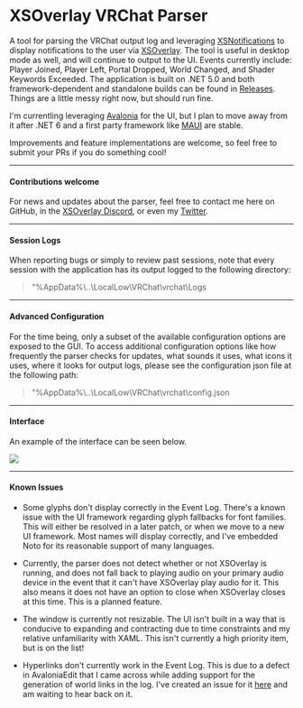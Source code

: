 # XSOverlay VRChat Parser
A tool for parsing the VRChat output log and leveraging [XSNotifications](https://github.com/nnaaa-vr/XSNotifications) to display notifications to the user via [XSOverlay](https://store.steampowered.com/app/1173510/XSOverlay/). The tool is useful in desktop mode as well, and will continue to output to the UI. Events currently include: Player Joined, Player Left, Portal Dropped, World Changed, and Shader Keywords Exceeded. The application is built on .NET 5.0 and both framework-dependent and standalone builds can be found in [Releases](https://github.com/nnaaa-vr/XSOverlay-VRChat-Parser/releases). Things are a little messy right now, but should run fine.

I'm currentling leveraging [Avalonia](https://github.com/AvaloniaUI/Avalonia) for the UI, but I plan to move away from it after .NET 6 and a first party framework like [MAUI](https://github.com/dotnet/maui) are stable.

Improvements and feature implementations are welcome, so feel free to submit your PRs if you do something cool!

-------------
#### Contributions welcome

For news and updates about the parser, feel free to contact me here on GitHub, in the [XSOverlay Discord](https://discord.gg/PvccFrfqTw), or even my [Twitter](https://twitter.com/nnaaa_vr).

--------------
#### Session Logs

When reporting bugs or simply to review past sessions, note that every session with the application has its output logged to the following directory:

>"%AppData%\\..\\LocalLow\\VRChat\\vrchat\\Logs

--------------
#### Advanced Configuration

For the time being, only a subset of the available configuration options are exposed to the GUI. To access additional configuration options like how frequently the parser checks for updates, what sounds it uses, what icons it uses, where it looks for output logs, please see the configuration json file at the following path:

>"%AppData%\\..\\LocalLow\\VRChat\\vrchat\\config.json

--------------
#### Interface
An example of the interface can be seen below. 

![](https://raw.githubusercontent.com/nnaaa-vr/XSOverlay-VRChat-Parser/development-avalonia/XSOverlay%20VRChat%20Parser/SampleImages/GUISample.png)

-------------
#### Known Issues

- Some glyphs don't display correctly in the Event Log. There's a known issue with the UI framework regarding glyph fallbacks for font families. This will either be resolved in a later patch, or when we move to a new UI framework. Most names will display correctly, and I've embedded Noto for its reasonable support of many languages.

- Currently, the parser does not detect whether or not XSOverlay is running, and does not fall back to playing audio on your primary audio device in the event that it can't have XSOverlay play audio for it. This also means it does not have an option to close when XSOverlay closes at this time. This is a planned feature. 

- The window is currently not resizable. The UI isn't built in a way that is conducive to expanding and contracting due to time constraints and my relative unfamiliarity with XAML. This isn't currently a high priority item, but is on the list!

- Hyperlinks don't currently work in the Event Log. This is due to a defect in AvaloniaEdit that I came across while adding support for the generation of world links in the log. I've created an issue for it [here](https://github.com/AvaloniaUI/AvaloniaEdit/issues/133) and am waiting to hear back on it. 